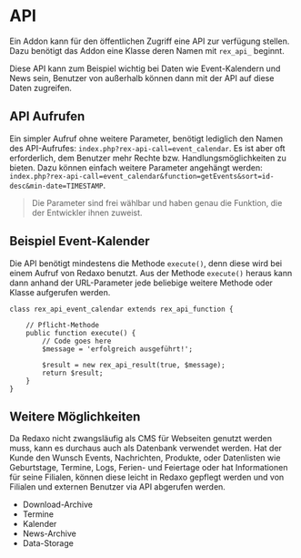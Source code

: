 # API

Ein Addon kann für den öffentlichen Zugriff eine API zur verfügung stellen. Dazu benötigt das Addon eine Klasse deren Namen mit `rex_api_` beginnt.

Diese API kann zum Beispiel wichtig bei Daten wie Event-Kalendern und News sein, Benutzer von außerhalb können dann mit der API auf diese Daten zugreifen.

## API Aufrufen

Ein simpler Aufruf ohne weitere Parameter, benötigt lediglich den Namen des API-Aufrufes: `index.php?rex-api-call=event_calendar`. Es ist aber oft erforderlich, dem Benutzer mehr Rechte bzw. Handlungsmöglichkeiten zu bieten. Dazu können einfach weitere Parameter angehängt werden: `index.php?rex-api-call=event_calendar&function=getEvents&sort=id-desc&min-date=TIMESTAMP`.

> Die Parameter sind frei wählbar und haben genau die Funktion, die der Entwickler ihnen zuweist.

## Beispiel Event-Kalender

Die API benötigt mindestens die Methode `execute()`, denn diese wird bei einem Aufruf von Redaxo benutzt. Aus der Methode `execute()` heraus kann dann anhand der URL-Parameter jede beliebige weitere Methode oder Klasse aufgerufen werden.

```
class rex_api_event_calendar extends rex_api_function {

	// Pflicht-Methode
	public function execute() {
		// Code goes here 
		$message = 'erfolgreich ausgeführt!';
		
        $result = new rex_api_result(true, $message);
        return $result;
	}
}
```

## Weitere Möglichkeiten

Da Redaxo nicht zwangsläufig als CMS für Webseiten genutzt werden muss, kann es durchaus auch als Datenbank verwendet werden. Hat der Kunde den Wunsch Events, Nachrichten, Produkte, oder Datenlisten wie Geburtstage, Termine, Logs, Ferien- und Feiertage oder hat Informationen für seine Filialen, können diese leicht in Redaxo gepflegt werden und von Filialen und externen Benutzer via API abgerufen werden.

- Download-Archive
- Termine
- Kalender
- News-Archive
- Data-Storage